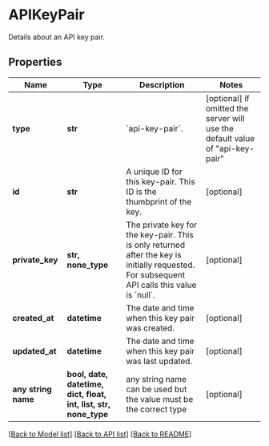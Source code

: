 # APIKeyPair

Details about an API key pair.

## Properties
Name | Type | Description | Notes
------------ | ------------- | ------------- | -------------
**type** | **str** | &#x60;api-key-pair&#x60;. | [optional]  if omitted the server will use the default value of "api-key-pair"
**id** | **str** | A unique ID for this key-pair. This ID is the thumbprint of the key. | [optional] 
**private_key** | **str, none_type** | The private key for the key-pair. This is only returned after the key is initially requested. For subsequent API calls this value is &#x60;null&#x60;. | [optional] 
**created_at** | **datetime** | The date and time when this key pair was created. | [optional] 
**updated_at** | **datetime** | The date and time when this key pair was last updated. | [optional] 
**any string name** | **bool, date, datetime, dict, float, int, list, str, none_type** | any string name can be used but the value must be the correct type | [optional]

[[Back to Model list]](../README.md#documentation-for-models) [[Back to API list]](../README.md#documentation-for-api-endpoints) [[Back to README]](../README.md)


